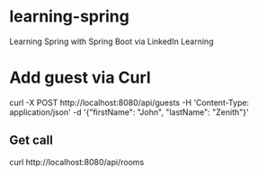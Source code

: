 # learning-spring
Learning Spring with Spring Boot via LinkedIn Learning

# Add guest via Curl
curl -X POST http://localhost:8080/api/guests -H 'Content-Type: application/json' -d '{"firstName": "John", "lastName": "Zenith"}'

## Get call
curl  http://localhost:8080/api/rooms